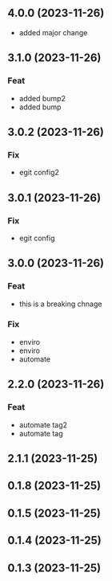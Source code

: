 ## 4.0.0 (2023-11-26)


- added major change

## 3.1.0 (2023-11-26)

### Feat

- added bump2
- added bump

## 3.0.2 (2023-11-26)

### Fix

- egit config2

## 3.0.1 (2023-11-26)

### Fix

- egit config

## 3.0.0 (2023-11-26)

### Feat

- this is a breaking chnage

### Fix

- enviro
- enviro
- automate

## 2.2.0 (2023-11-26)

### Feat

- automate tag2
- automate tag

## 2.1.1 (2023-11-25)

## 0.1.8 (2023-11-25)

## 0.1.5 (2023-11-25)

## 0.1.4 (2023-11-25)

## 0.1.3 (2023-11-25)
